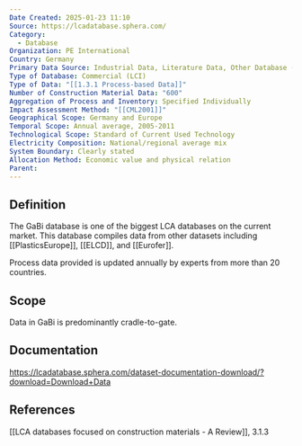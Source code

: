 ```yaml
---
Date Created: 2025-01-23 11:10
Source: https://lcadatabase.sphera.com/
Category:
  - Database
Organization: PE International
Country: Germany
Primary Data Source: Industrial Data, Literature Data, Other Database (ELCD, IBU, etc.)
Type of Database: Commercial (LCI)
Type of Data: "[[1.3.1 Process-based Data]]"
Number of Construction Material Data: "600"
Aggregation of Process and Inventory: Specified Individually
Impact Assessment Method: "[[CML2001]]"
Geographical Scope: Germany and Europe
Temporal Scope: Annual average, 2005-2011
Technological Scope: Standard of Current Used Technology
Electricity Composition: National/regional average mix
System Boundary: Clearly stated
Allocation Method: Economic value and physical relation
Parent: 
---
```

## Definition
The GaBi database is one of the biggest LCA databases on the current market. This database compiles data from other datasets including [[PlasticsEurope]], [[ELCD]], and [[Eurofer]]. 

Process data provided is updated annually by experts from more than 20 countries.

## Scope
Data in GaBi is predominantly cradle-to-gate.

## Documentation
https://lcadatabase.sphera.com/dataset-documentation-download/?download=Download+Data

## References
[[LCA databases focused on construction materials - A Review]], 3.1.3